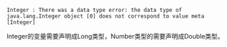 `Integer : There was a data type error: the data type of java.lang.Integer object [0] does not correspond to value meta [Integer]`

Integer的变量需要声明成Long类型，Number类型的需要声明成Double类型。
